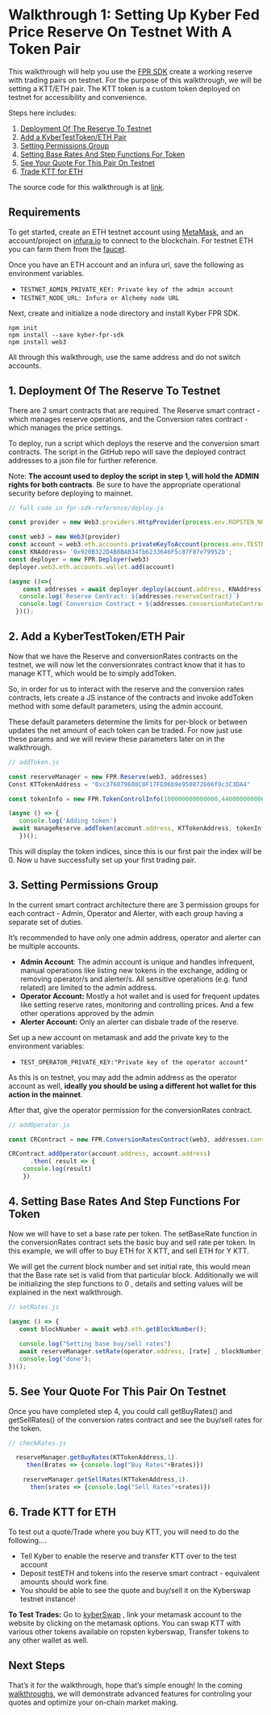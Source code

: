 # Walkthrough 1: Setting Up Kyber Fed Price Reserve On Testnet With A Token Pair

This walkthrough will help you use the [FPR SDK](https://github.com/KyberNetwork/fpr-sdk.js) create a working reserve with trading pairs on testnet. For the purpose of this walkthrough, we will be setting a KTT/ETH pair. The KTT token is a custom token deployed on testnet for accessibility and convenience. 

Steps here includes:

  1. [Deployment Of The Reserve To Testnet](#1-deployment-of-the-reserve-to-testnet)
  2. [Add a KyberTestToken/ETH Pair](#2-add-a-kybertesttokeneth-pair)
  3. [Setting Permissions Group](#3-setting-permissions-group)
  4. [Setting Base Rates And Step Functions For Token](#4-setting-base-rates-and-step-functions-for-token)
  5. [See Your Quote For This Pair On Testnet](#5-see-your-quote-for-this-pair-on-testnet)
  6. [Trade KTT for ETH](#6-trade-ktt-for-eth)

The source code for this walkthrough is at [link](https://github.com/KyberNetwork/fpr-js-reference/scripts). 


## Requirements

To get started, create an ETH testnet account using [MetaMask](https://metamask.io/), and an account/project on [infura.io](https://infura.io/) to connect to the blockchain. For testnet ETH you can farm them from the [faucet](https://faucet.metamask.io/). 

Once you have an ETH account and an infura url, save the following as environment variables. 

*   `TESTNET_ADMIN_PRIVATE_KEY: Private key of the admin account`
*   `TESTNET_NODE_URL: Infura or Alchemy node URL `

Next, create and initialize a node directory and install Kyber FPR SDK.

```
npm init
npm install --save kyber-fpr-sdk 
npm install web3
```

All through this walkthrough, use the same address and do not switch accounts. 

## 1. Deployment Of The Reserve To Testnet

There are 2 smart contracts that are required. The Reserve smart contract - which manages reserve operations, and the Conversion rates contract - which manages the price settings. 

To deploy, run a script which deploys the reserve and the conversion smart contracts. The script in the GitHub repo will save the deployed contract addresses to a json file for further reference.

Note: **The account used to deploy the script in step 1, will hold the ADMIN rights for both contracts**. Be sure to have the appropriate operational security before deploying to mainnet.

```js
// full code in fpr-sdk-reference/deploy.js

const provider = new Web3.providers.HttpProvider(process.env.ROPSTEN_NODE_URL)

const web3 = new Web3(provider)
const account = web3.eth.accounts.privateKeyToAccount(process.env.TESTNET_ADMIN_PRIVATE_KEY)
const KNAddress= '0x920B322D4B8BAB34fb6233646F5c87F87e79952b';
const deployer = new FPR.Deployer(web3)
deployer.web3.eth.accounts.wallet.add(account)

(async ()=>{
    const addresses = await deployer.deploy(account.address, KNAddress);
   console.log(`Reserve Contract: ${addresses.reserveContract}`)
   console.log(`Conversion Contract + ${addresses.conversionRateContract}`)
  })();
```

## 2. Add a KyberTestToken/ETH Pair 

Now that we have the Reserve and conversionRates contracts on the testnet, we will now let the conversionrates contract know that it has to manage KTT, which would be to simply addToken.

So, in order for us to interact with the reserve and the conversion rates contracts, lets create a JS instance of the contracts and invoke addToken method with some default parameters, using the admin account. 

These default parameters determine the limits for per-block or between updates the net amount of each token can be traded. For now just use these params and we will review these parameters later on in the walkthrough. 


```js
// addToken.js

const reserveManager = new FPR.Reserve(web3, addresses)
Const KTTokenAddress = "0xc376079608C0F17FE06b9e950872666f9c3C3DA4"

const tokenInfo = new FPR.TokenControlInfo(100000000000000,440000000000000000000n,920000000000000000000n)

(async () => {
   console.log('Adding token')
 await manageReserve.addToken(account.address, KTTokenAddress, tokenInfo)
   })();
```


This will display the token indices, since this is our first pair the index will be 0. Now u have successfully set up your first trading pair.


## 3. Setting Permissions Group 
In the current smart contract architecture there are 3 permission groups for each contract - Admin, Operator and Alerter, with each group having a separate set of duties. 

It’s recommended to have only one admin address, operator and alerter can be multiple accounts. 

*   **Admin Account**: The admin account is unique and handles infrequent, manual operations like listing new tokens in the exchange, adding or removing operator/s and alerter/s. All sensitive operations (e.g. fund related) are limited to the admin address. 
*   **Operator Account:** Mostly a hot wallet and is used for frequent updates like setting reserve rates, monitoring and controlling prices. And a few other operations approved by the admin
*   **Alerter Account:** Only an alerter can disbale trade of the reserve.

Set up a new account on metamask and add the private key to the environment variables:

*   `TEST_OPERATOR_PRIVATE_KEY:"Private key of the operator account"`

As this is on testnet, you may add the admin address as the operator account as well, **ideally you should be using a different hot wallet for this action in the mainnet**.  

After that, give the operator permission for the conversionRates contract.

```js
// addOperator.js

const CRContract = new FPR.ConversionRatesContract(web3, addresses.conversionRates)

CRContract.addOperator(account.address, account.address)
      .then( result => {
    console.log(result)
    })
```


## 4. Setting Base Rates And Step Functions For Token

Now we will have to set a base rate per token. The setBaseRate function in the conversionRates contract sets the basic buy and sell rate per token. In this example, we will offer to buy ETH for X KTT, and sell ETH for Y KTT. 

We will get the current block number and set initial rate, this would mean that the Base rate set is valid from that particular block. Additionally we will be initializing the step functions to 0 , details and setting values will be explained in the next walkthrough.


```js
// setRates.js

(async () => {
   const blockNumber = await web3.eth.getBlockNumber();
  
   console.log("Setting base buy/sell rates")
   await reserveManager.setRate(operator.address, [rate] , blockNumber);
   console.log("done");
})();
```

## 5. See Your Quote For This Pair On Testnet 

Once you have completed step 4, you could call getBuyRates() and getSellRates() of the conversion rates contract and see the buy/sell rates for the token.


```js
// checkRates.js

  reserveManager.getBuyRates(KTTokenAddress,1).
     then(Brates => {console.log("Buy Rates"+Brates)})

    reserveManager.getSellRates(KTTokenAddress,1).
      then(srates => {console.log("Sell Rates"+srates)})
```

## 6. Trade KTT for ETH

To test out a quote/Trade where you buy KTT, you will need to do the following….

- Tell Kyber to enable the reserve and transfer KTT over to the test account
- Deposit testETH and tokens into the reserve smart contract - equivalent amounts should work fine.
- You should be able to see the quote and buy/sell it on the Kyberswap testnet instance!

**To Test Trades:**
 Go to [kyberSwap](https://ropsten.kyber.network/swap/eth-knc) , link your metamask account to the website by clicking on the metamask options. You can swap KTT with various other tokens available on ropsten kyberswap, Transfer tokens to any other wallet as well.

## Next Steps

That’s it for the walkthrough, hope that’s simple enough! In the coming [walkthroughs](/tutorials/guides/tutorial-walkthrough1.md), we will demonstrate advanced features for controling your quotes and optimize your on-chain market making. 


